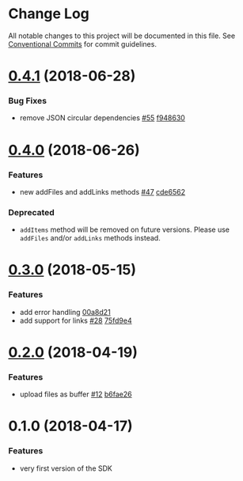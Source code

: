 # Change Log

All notable changes to this project will be documented in this file.
See [Conventional Commits](https://conventionalcommits.org) for commit guidelines.

<a name="0.4.1"></a>

# [0.4.1](https://github.com/WeTransfer/wetransfer-js-sdk/compare/v0.4.0...v0.4.1) (2018-06-28)

### Bug Fixes

* remove JSON circular dependencies [#55](https://github.com/WeTransfer/wetransfer-js-sdk/issues/55) [f948630](https://github.com/WeTransfer/wetransfer-js-sdk/commit/f948630)

<a name="0.4.0"></a>

# [0.4.0](https://github.com/WeTransfer/wetransfer-js-sdk/compare/v0.3.0...v0.4.0) (2018-06-26)

### Features

* new addFiles and addLinks methods [#47](https://github.com/WeTransfer/wetransfer-js-sdk/issues/47) [cde6562](https://github.com/WeTransfer/wetransfer-js-sdk/commit/cde6562)

### Deprecated

* `addItems` method will be removed on future versions. Please use `addFiles` and/or `addLinks` methods instead.

<a name="0.3.0"></a>

# [0.3.0](https://github.com/WeTransfer/wetransfer-js-sdk/compare/v0.2.0...v0.3.0) (2018-05-15)

### Features

* add error handling [00a8d21](https://github.com/WeTransfer/wetransfer-js-sdk/commit/00a8d21)
* add support for links [#28](https://github.com/WeTransfer/wetransfer-js-sdk/issues/28) [75fd9e4](https://github.com/WeTransfer/wetransfer-js-sdk/commit/75fd9e4)

<a name="0.2.0"></a>

# [0.2.0](https://github.com/WeTransfer/wetransfer-js-sdk/compare/v0.1.0...v0.2.0) (2018-04-19)

### Features

* upload files as buffer [#12](https://github.com/WeTransfer/wetransfer-js-sdk/issues/12) [b6fae26](https://github.com/WeTransfer/wetransfer-js-sdk/commit/b6fae26)

<a name="0.1.0"></a>

# 0.1.0 (2018-04-17)

### Features

* very first version of the SDK
